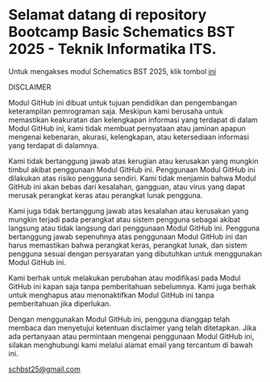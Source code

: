 # Selamat datang di repository Bootcamp Basic Schematics BST 2025 - Teknik Informatika ITS.
Untuk mengakses modul Schematics BST 2025, klik tombol [ini](https://github.com/Schematics-BST/Prototype_Materi-1.0_BST25/wiki)

DISCLAIMER

Modul GitHub ini dibuat untuk tujuan pendidikan dan pengembangan keterampilan pemrograman saja. Meskipun kami berusaha untuk memastikan keakuratan dan kelengkapan informasi yang terdapat di dalam Modul GitHub ini, kami tidak membuat pernyataan atau jaminan apapun mengenai kebenaran, akurasi, kelengkapan, atau ketersediaan informasi yang terdapat di dalamnya.

Kami tidak bertanggung jawab atas kerugian atau kerusakan yang mungkin timbul akibat penggunaan Modul GitHub ini. Penggunaan Modul GitHub ini dilakukan atas risiko pengguna sendiri. Kami tidak menjamin bahwa Modul GitHub ini akan bebas dari kesalahan, gangguan, atau virus yang dapat merusak perangkat keras atau perangkat lunak pengguna.

Kami juga tidak bertanggung jawab atas kesalahan atau kerusakan yang mungkin terjadi pada perangkat atau sistem pengguna sebagai akibat langsung atau tidak langsung dari penggunaan Modul GitHub ini. Pengguna bertanggung jawab sepenuhnya atas penggunaan Modul GitHub ini dan harus memastikan bahwa perangkat keras, perangkat lunak, dan sistem pengguna sesuai dengan persyaratan yang dibutuhkan untuk menggunakan Modul GitHub ini.

Kami berhak untuk melakukan perubahan atau modifikasi pada Modul GitHub ini kapan saja tanpa pemberitahuan sebelumnya. Kami juga berhak untuk menghapus atau menonaktifkan Modul GitHub ini tanpa pemberitahuan jika diperlukan.

Dengan menggunakan Modul GitHub ini, pengguna dianggap telah membaca dan menyetujui ketentuan disclaimer yang telah ditetapkan. Jika ada pertanyaan atau permintaan mengenai penggunaan Modul GitHub ini, silakan menghubungi kami melalui alamat email yang tercantum di bawah ini.

schbst25@gmail.com
